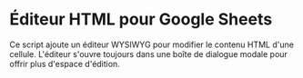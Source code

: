 # Éditeur HTML pour Google Sheets

Ce script ajoute un éditeur WYSIWYG pour modifier le contenu HTML d'une cellule.
L'éditeur s'ouvre toujours dans une boîte de dialogue modale pour offrir plus
d'espace d'édition.
